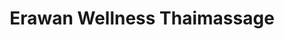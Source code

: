 ---
title: "Erawan Wellness Thaimassage"
url: /frankfurt-am-main/erawan-wellness-thaimassage/
shop: Massage
---